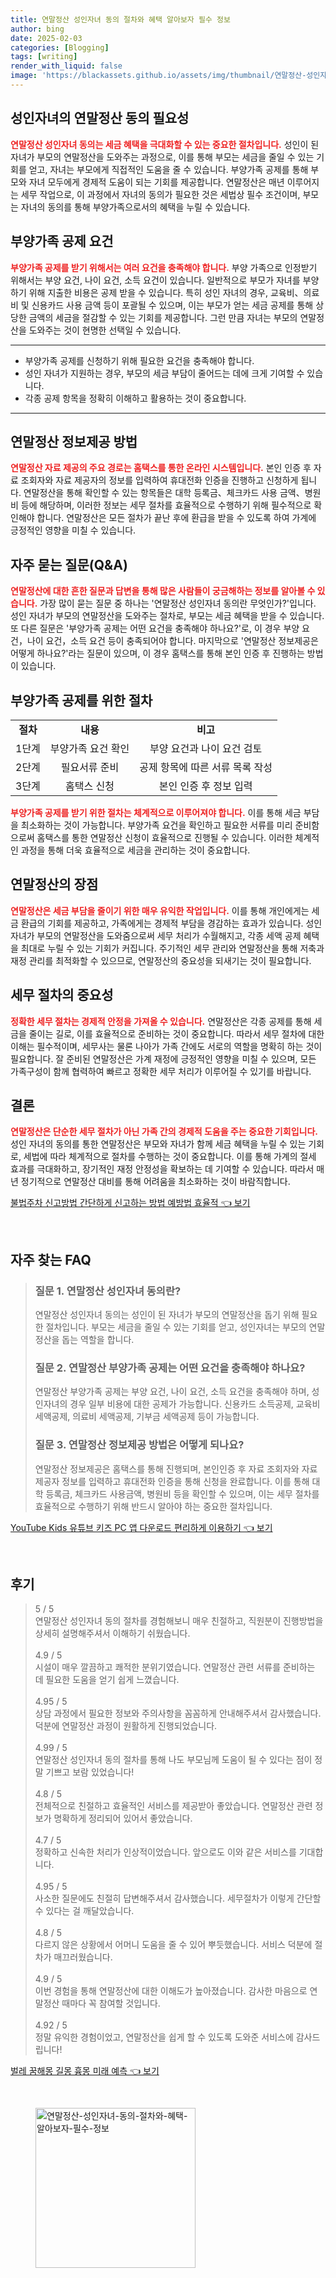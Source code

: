 ```yaml
---
title: 연말정산 성인자녀 동의 절차와 혜택 알아보자 필수 정보
author: bing
date: 2025-02-03
categories: [Blogging]
tags: [writing]
render_with_liquid: false
image: 'https://blackassets.github.io/assets/img/thumbnail/연말정산-성인자녀-동의-절차와-혜택-알아보자-필수-정보.webp'
---
```



<h2 id='성인자녀의 연말정산 동의 필요성'>성인자녀의 연말정산 동의 필요성</h2>

<p><b><span style="color: #ee2323;">연말정산 성인자녀 동의는 세금 혜택을 극대화할 수 있는 중요한 절차입니다.</span></b> 성인이 된 자녀가 부모의 연말정산을 도와주는 과정으로, 이를 통해 부모는 세금을 줄일 수 있는 기회를 얻고, 자녀는 부모에게 직접적인 도움을 줄 수 있습니다. 부양가족 공제를 통해 부모와 자녀 모두에게 경제적 도움이 되는 기회를 제공합니다. 연말정산은 매년 이루어지는 세무 작업으로, 이 과정에서 자녀의 동의가 필요한 것은 세법상 필수 조건이며, 부모는 자녀의 동의를 통해 부양가족으로서의 혜택을 누릴 수 있습니다.</p>

<h2 id='부양가족 공제 요건'>부양가족 공제 요건</h2>

<p><b><span style="color: #ee2323;">부양가족 공제를 받기 위해서는 여러 요건을 충족해야 합니다.</span></b> 부양 가족으로 인정받기 위해서는 부양 요건, 나이 요건, 소득 요건이 있습니다. 일반적으로 부모가 자녀를 부양하기 위해 지출한 비용은 공제 받을 수 있습니다. 특히 성인 자녀의 경우, 교육비、의료비 및 신용카드 사용 금액 등이 포괄될 수 있으며, 이는 부모가 얻는 세금 공제를 통해 상당한 금액의 세금을 절감할 수 있는 기회를 제공합니다. 그런 만큼 자녀는 부모의 연말정산을 도와주는 것이 현명한 선택일 수 있습니다.</p>

<hr />

<ul>
    <li>부양가족 공제를 신청하기 위해 필요한 요건을 충족해야 합니다.</li>
    <li>성인 자녀가 지원하는 경우, 부모의 세금 부담이 줄어드는 데에 크게 기여할 수 있습니다.</li>
    <li>각종 공제 항목을 정확히 이해하고 활용하는 것이 중요합니다.</li>
</ul>

<hr />

<h2 id='연말정산 정보제공 방법'>연말정산 정보제공 방법</h2>

<p><b><span style="color: #ee2323;">연말정산 자료 제공의 주요 경로는 홈택스를 통한 온라인 시스템입니다.</span></b> 본인 인증 후 자료 조회자와 자료 제공자의 정보를 입력하여 휴대전화 인증을 진행하고 신청하게 됩니다. 연말정산을 통해 확인할 수 있는 항목들은 대학 등록금、체크카드 사용 금액、병원비 등에 해당하며, 이러한 정보는 세무 절차를 효율적으로 수행하기 위해 필수적으로 확인해야 합니다. 연말정산은 모든 절차가 끝난 후에 환급을 받을 수 있도록 하여 가계에 긍정적인 영향을 미칠 수 있습니다.</p>

<h2 id='자주 묻는 질문(Q&A)'>자주 묻는 질문(Q&A)</h2>

<p><b><span style="color: #ee2323;">연말정산에 대한 흔한 질문과 답변을 통해 많은 사람들이 궁금해하는 정보를 알아볼 수 있습니다.</span></b> 가장 많이 묻는 질문 중 하나는 '연말정산 성인자녀 동의란 무엇인가?'입니다. 성인 자녀가 부모의 연말정산을 도와주는 절차로, 부모는 세금 혜택을 받을 수 있습니다. 또 다른 질문은 '부양가족 공제는 어떤 요건을 충족해야 하나요?'로, 이 경우 부양 요건，나이 요건，소득 요건 등이 충족되어야 합니다. 마지막으로 '연말정산 정보제공은 어떻게 하나요?'라는 질문이 있으며, 이 경우 홈택스를 통해 본인 인증 후 진행하는 방법이 있습니다.</p>

<h2 id='부양가족 공제를 위한 절차'>부양가족 공제를 위한 절차</h2>

<table>
    <tr>
        <td style="text-align: center; height: 17px;"><b>절차</b></td>
        <td style="text-align: center; height: 17px;"><b>내용</b></td>
        <td style="text-align: center; height: 17px;"><b>비고</b></td>
    </tr>
    <tr>
        <td style="text-align: center; height: 17px;">1단계</td>
        <td style="text-align: center; height: 17px;">부양가족 요건 확인</td>
        <td style="text-align: center; height: 17px;">부양 요건과 나이 요건 검토</td>
    </tr>
    <tr>
        <td style="text-align: center; height: 17px;">2단계</td>
        <td style="text-align: center; height: 17px;">필요서류 준비</td>
        <td style="text-align: center; height: 17px;">공제 항목에 따른 서류 목록 작성</td>
    </tr>
    <tr>
        <td style="text-align: center; height: 17px;">3단계</td>
        <td style="text-align: center; height: 17px;">홈택스 신청</td>
        <td style="text-align: center; height: 17px;">본인 인증 후 정보 입력</td>
    </tr>
</table>

<p><b><span style="color: #ee2323;">부양가족 공제를 받기 위한 절차는 체계적으로 이루어져야 합니다.</span></b> 이를 통해 세금 부담을 최소화하는 것이 가능합니다. 부양가족 요건을 확인하고 필요한 서류를 미리 준비함으로써 홈택스를 통한 연말정산 신청이 효율적으로 진행될 수 있습니다. 이러한 체계적인 과정을 통해 더욱 효율적으로 세금을 관리하는 것이 중요합니다.</p>

<h2 id='연말정산의 장점'>연말정산의 장점</h2>

<p><b><span style="color: #ee2323;">연말정산은 세금 부담을 줄이기 위한 매우 유익한 작업입니다.</span></b> 이를 통해 개인에게는 세금 환급의 기회를 제공하고, 가족에게는 경제적 부담을 경감하는 효과가 있습니다. 성인 자녀가 부모의 연말정산을 도와줌으로써 세무 처리가 수월해지고, 각종 세액 공제 혜택을 최대로 누릴 수 있는 기회가 커집니다. 주기적인 세무 관리와 연말정산을 통해 저축과 재정 관리를 최적화할 수 있으므로, 연말정산의 중요성을 되새기는 것이 필요합니다.</p>

<h2 id='세무 절차의 중요성'>세무 절차의 중요성</h2>

<p><b><span style="color: #ee2323;">정확한 세무 절차는 경제적 안정을 가져올 수 있습니다.</span></b> 연말정산은 각종 공제를 통해 세금을 줄이는 길로, 이를 효율적으로 준비하는 것이 중요합니다. 따라서 세무 절차에 대한 이해는 필수적이며, 세무사는 물론 나아가 가족 간에도 서로의 역할을 명확히 하는 것이 필요합니다. 잘 준비된 연말정산은 가계 재정에 긍정적인 영향을 미칠 수 있으며, 모든 가족구성이 함께 협력하여 빠르고 정확한 세무 처리가 이루어질 수 있기를 바랍니다.</p>

<h2 id='결론'>결론</h2>

<p><b><span style="color: #ee2323;">연말정산은 단순한 세무 절차가 아닌 가족 간의 경제적 도움을 주는 중요한 기회입니다.</span></b> 성인 자녀의 동의를 통한 연말정산은 부모와 자녀가 함께 세금 혜택을 누릴 수 있는 기회로, 세법에 따라 체계적으로 절차를 수행하는 것이 중요합니다. 이를 통해 가계의 절세 효과를 극대화하고, 장기적인 재정 안정성을 확보하는 데 기여할 수 있습니다. 따라서 매년 정기적으로 연말정산 대비를 통해 어려움을 최소화하는 것이 바람직합니다.</p>


<p><a class="click-button" title="불법주차 신고방법 간단하게 신고하는 방법 예방법 효율적" href="https://blackassets.github.io/posts/%EB%B6%88%EB%B2%95%EC%A3%BC%EC%B0%A8-%EC%8B%A0%EA%B3%A0%EB%B0%A9%EB%B2%95-%EA%B0%84%EB%8B%A8%ED%95%98%EA%B2%8C-%EC%8B%A0%EA%B3%A0%ED%95%98%EB%8A%94-%EB%B0%A9%EB%B2%95-%EC%98%88%EB%B0%A9%EB%B2%95-%ED%9A%A8%EC%9C%A8%EC%A0%81/" rel="dofollow">불법주차 신고방법 간단하게 신고하는 방법 예방법 효율적 👈 보기</a></p><br>
<h2 id='자주_찾는_FAQ'>자주 찾는 FAQ</h2>
<div itemscope="" itemtype="https://schema.org/FAQPage"> 
<blockquote> 
<div itemscope="" itemprop="mainEntity" itemtype="https://schema.org/Question"> 
<h3 itemprop="name">질문 1. 연말정산 성인자녀 동의란?</h3> 
<div itemscope="" itemprop="acceptedAnswer" itemtype="https://schema.org/Answer"> 
<span itemprop="text"> 
<p>연말정산 성인자녀 동의는 성인이 된 자녀가 부모의 연말정산을 돕기 위해 필요한 절차입니다. 부모는 세금을 줄일 수 있는 기회를 얻고, 성인자녀는 부모의 연말정산을 돕는 역할을 합니다.</p> 
</span> 
</div> 
</div> 

<div itemscope="" itemprop="mainEntity" itemtype="https://schema.org/Question"> 
<h3 itemprop="name">질문 2. 연말정산 부양가족 공제는 어떤 요건을 충족해야 하나요?</h3> 
<div itemscope="" itemprop="acceptedAnswer" itemtype="https://schema.org/Answer"> 
<span itemprop="text"> 
<p>연말정산 부양가족 공제는 부양 요건, 나이 요건, 소득 요건을 충족해야 하며, 성인자녀의 경우 일부 비용에 대한 공제가 가능합니다. 신용카드 소득공제, 교육비 세액공제, 의료비 세액공제, 기부금 세액공제 등이 가능합니다.</p> 
</span> 
</div> 
</div> 

<div itemscope="" itemprop="mainEntity" itemtype="https://schema.org/Question"> 
<h3 itemprop="name">질문 3. 연말정산 정보제공 방법은 어떻게 되나요?</h3> 
<div itemscope="" itemprop="acceptedAnswer" itemtype="https://schema.org/Answer"> 
<span itemprop="text"> 
<p>연말정산 정보제공은 홈택스를 통해 진행되며, 본인인증 후 자료 조회자와 자료 제공자 정보를 입력하고 휴대전화 인증을 통해 신청을 완료합니다. 이를 통해 대학 등록금, 체크카드 사용금액, 병원비 등을 확인할 수 있으며, 이는 세무 절차를 효율적으로 수행하기 위해 반드시 알아야 하는 중요한 절차입니다.</p> 
</span> 
</div> 
</div> 
</blockquote> 
</div>
<p><a class="click-button" title="YouTube Kids 유튜브 키즈 PC 앱 다운로드 편리하게 이용하기" href="https://blackassets.github.io/posts/YouTube-Kids-%EC%9C%A0%ED%8A%9C%EB%B8%8C-%ED%82%A4%EC%A6%88-PC-%EC%95%B1-%EB%8B%A4%EC%9A%B4%EB%A1%9C%EB%93%9C-%ED%8E%B8%EB%A6%AC%ED%95%98%EA%B2%8C-%EC%9D%B4%EC%9A%A9%ED%95%98%EA%B8%B0/" rel="dofollow">YouTube Kids 유튜브 키즈 PC 앱 다운로드 편리하게 이용하기 👈 보기</a></p><br>
<h2 id='후기'>후기</h2>
<div itemscope itemtype="https://schema.org/Product">
  <blockquote>
  <div itemprop="review" itemscope itemtype="https://schema.org/Review">
      <div itemprop="reviewRating" itemscope itemtype="https://schema.org/Rating"> <span itemprop="ratingValue">5</span> / <span itemprop="bestRating">5</span> </div>
      <span itemprop="reviewBody">연말정산 성인자녀 동의 절차를 경험해보니 매우 친절하고, 직원분이 진행방법을 상세히 설명해주셔서 이해하기 쉬웠습니다.</span>
  </div>
  <br>
  <div itemprop="review" itemscope itemtype="https://schema.org/Review">
      <div itemprop="reviewRating" itemscope itemtype="https://schema.org/Rating"> <span itemprop="ratingValue">4.9</span> / <span itemprop="bestRating">5</span> </div>
      <span itemprop="reviewBody">시설이 매우 깔끔하고 쾌적한 분위기였습니다. 연말정산 관련 서류를 준비하는 데 필요한 도움을 얻기 쉽게 느꼈습니다.</span>
  </div>
  <br>
  <div itemprop="review" itemscope itemtype="https://schema.org/Review">
      <div itemprop="reviewRating" itemscope itemtype="https://schema.org/Rating"> <span itemprop="ratingValue">4.95</span> / <span itemprop="bestRating">5</span> </div>
      <span itemprop="reviewBody">상담 과정에서 필요한 정보와 주의사항을 꼼꼼하게 안내해주셔서 감사했습니다. 덕분에 연말정산 과정이 원활하게 진행되었습니다.</span>
  </div>
  <br>
  <div itemprop="review" itemscope itemtype="https://schema.org/Review">
      <div itemprop="reviewRating" itemscope itemtype="https://schema.org/Rating"> <span itemprop="ratingValue">4.99</span> / <span itemprop="bestRating">5</span> </div>
      <span itemprop="reviewBody">연말정산 성인자녀 동의 절차를 통해 나도 부모님께 도움이 될 수 있다는 점이 정말 기쁘고 보람 있었습니다!</span>
  </div>
  <br>
  <div itemprop="review" itemscope itemtype="https://schema.org/Review">
      <div itemprop="reviewRating" itemscope itemtype="https://schema.org/Rating"> <span itemprop="ratingValue">4.8</span> / <span itemprop="bestRating">5</span> </div>
      <span itemprop="reviewBody">전체적으로 친절하고 효율적인 서비스를 제공받아 좋았습니다. 연말정산 관련 정보가 명확하게 정리되어 있어서 좋았습니다.</span>
  </div>
  <br>
  <div itemprop="review" itemscope itemtype="https://schema.org/Review">
      <div itemprop="reviewRating" itemscope itemtype="https://schema.org/Rating"> <span itemprop="ratingValue">4.7</span> / <span itemprop="bestRating">5</span> </div>
      <span itemprop="reviewBody">정확하고 신속한 처리가 인상적이었습니다. 앞으로도 이와 같은 서비스를 기대합니다.</span>
  </div>
  <br>
  <div itemprop="review" itemscope itemtype="https://schema.org/Review">
      <div itemprop="reviewRating" itemscope itemtype="https://schema.org/Rating"> <span itemprop="ratingValue">4.95</span> / <span itemprop="bestRating">5</span> </div>
      <span itemprop="reviewBody">사소한 질문에도 친절히 답변해주셔서 감사했습니다. 세무절차가 이렇게 간단할 수 있다는 걸 깨달았습니다.</span>
  </div>
  <br>
  <div itemprop="review" itemscope itemtype="https://schema.org/Review">
      <div itemprop="reviewRating" itemscope itemtype="https://schema.org/Rating"> <span itemprop="ratingValue">4.8</span> / <span itemprop="bestRating">5</span> </div>
      <span itemprop="reviewBody">다르지 않은 상황에서 어머니 도움을 줄 수 있어 뿌듯했습니다. 서비스 덕분에 절차가 매끄러웠습니다.</span>
  </div>
  <br>
  <div itemprop="review" itemscope itemtype="https://schema.org/Review">
      <div itemprop="reviewRating" itemscope itemtype="https://schema.org/Rating"> <span itemprop="ratingValue">4.9</span> / <span itemprop="bestRating">5</span> </div>
      <span itemprop="reviewBody">이번 경험을 통해 연말정산에 대한 이해도가 높아졌습니다. 감사한 마음으로 연말정산 때마다 꼭 참여할 것입니다.</span>
  </div>
  <br>
  <div itemprop="review" itemscope itemtype="https://schema.org/Review">
      <div itemprop="reviewRating" itemscope itemtype="https://schema.org/Rating"> <span itemprop="ratingValue">4.92</span> / <span itemprop="bestRating">5</span> </div>
      <span itemprop="reviewBody">정말 유익한 경험이었고, 연말정산을 쉽게 할 수 있도록 도와준 서비스에 감사드립니다!</span>
  </div>
  </blockquote>
</div>
<p><a class="click-button" title="벌레 꿈해몽 길몽 흉몽 미래 예측" href="https://blackassets.github.io/posts/%EB%B2%8C%EB%A0%88-%EA%BF%88%ED%95%B4%EB%AA%BD-%EA%B8%B8%EB%AA%BD-%ED%9D%89%EB%AA%BD-%EB%AF%B8%EB%9E%98-%EC%98%88%EC%B8%A1/" rel="dofollow">벌레 꿈해몽 길몽 흉몽 미래 예측 👈 보기</a></p><br>
<figure class="image"><img src="https://blackassets.github.io/assets/img/thumbnail/연말정산-성인자녀-동의-절차와-혜택-알아보자-필수-정보.webp" alt="연말정산-성인자녀-동의-절차와-혜택-알아보자-필수-정보" width="256" height="256"></figure>